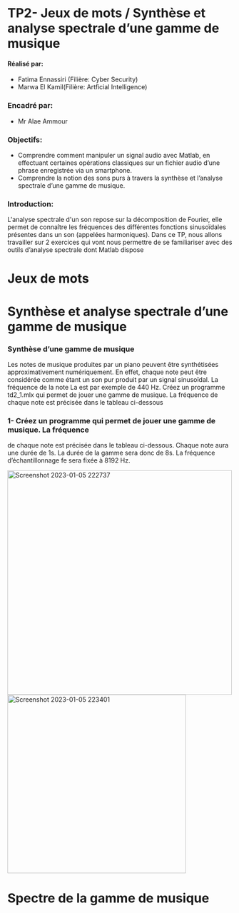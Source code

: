 # TP2- Jeux de mots / Synthèse et analyse spectrale d’une gamme de musique
#### Réalisé par: 
- Fatima  Ennassiri (Filière: Cyber Security)
- Marwa El Kamil(Filière: Artficial Intelligence)
### Encadré par:
- Mr Alae Ammour

### Objectifs:
- Comprendre comment manipuler un signal audio avec Matlab, en effectuant 
certaines opérations classiques sur un fichier audio d’une phrase enregistrée via 
un smartphone.
- Comprendre la notion des sons purs à travers la synthèse et l’analyse spectrale 
d’une gamme de musique.
### Introduction:
L'analyse spectrale d'un son repose sur la décomposition de Fourier, 
elle permet de connaître les fréquences des différentes fonctions 
sinusoïdales présentes dans un son (appelées harmoniques). Dans ce 
TP, nous allons travailler sur 2 exercices qui vont nous permettre 
de se familiariser avec des outils d’analyse spectrale dont Matlab 
dispose
 # Jeux de mots 
 
 
 # Synthèse et analyse spectrale d’une gamme de musique
 
 ### Synthèse d’une gamme de musique
Les notes de musique produites par un piano peuvent être synthétisées
approximativement numériquement. En effet, chaque note peut être considérée comme étant un son
pur produit par un signal sinusoïdal. La fréquence de la note La est par exemple de 440 Hz.
Créez un programme td2_1.mlx qui permet de jouer une gamme de musique. La
fréquence de chaque note est précisée dans le tableau ci-dessous

### 1- Créez un programme qui permet de jouer une gamme de musique. La fréquence
de chaque note est précisée dans le tableau ci-dessous. Chaque note aura une durée
de 1s. La durée de la gamme sera donc de 8s. La fréquence d’échantillonnage fe sera
fixée à 8192 Hz.


<img width="503" alt="Screenshot 2023-01-05 222737" src="https://user-images.githubusercontent.com/87017143/210883657-0d9dd201-ec22-4bca-a73b-885b5ae5d8f6.png">

<img width="400" alt="Screenshot 2023-01-05 223401" src="https://user-images.githubusercontent.com/87017143/210884317-42501d36-e106-47bd-ad66-730d96754998.png">

# Spectre de la gamme de musique



